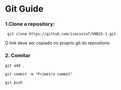 # Git Guide

### 1.Clone a repository:
``` git clone https://github.com/isacostaf/UNB25-1.git```

O link deve ser copiado no proprio git do repositorio

### 2. Comitar
```git add .```

```git commit -m "Primeiro commit"```

```git push```
